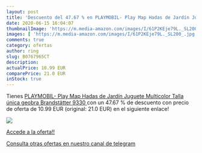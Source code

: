 ```yaml
---
layout: post
title: 'Descuento del 47.67 % en PLAYMOBIL- Play Map Hadas de Jardín Jugu'
date: 2020-06-15 16:04:07
thumbnailImage: 'https://m.media-amazon.com/images/I/61P2KEje79L._SL200_.jpg'
images: [ 'https://m.media-amazon.com/images/I/61P2KEje79L._SL200_.jpg' ]
comments: true
category: ofertas
author: ring
slug: B0767965CT
description:
actualPrice: 10.99 EUR
comparePrice: 21.0 EUR
inStock: true
---
```


Tienes [PLAYMOBIL- Play Map Hadas de Jardín Juguete  Multicolor  Talla única  geobra Brandstätter 9330 ](https://www.amazon.com/dp/B0767965CT/?tag=redken08-20) con un 47.67 % de descuento con precio de oferta de 10.99 EUR (original: 21.0 EUR) en el siguiente enlace!

[![](https://m.media-amazon.com/images/I/61P2KEje79L._SL200_.jpg)](https://www.amazon.com/dp/B0767965CT/?tag=redken08-20)

[Accede a la oferta!!](https://www.amazon.com/dp/B0767965CT/?tag=redken08-20)

[Consulta otras ofertas en nuestro canal de telegram](https://t.me/s/ofertas25)
